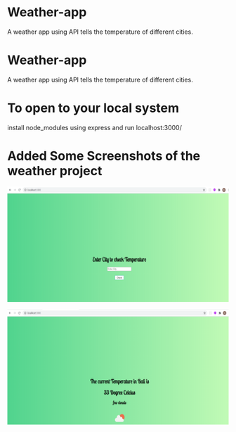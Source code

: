 # Weather-app
A weather app using API tells the temperature of different cities.

# Weather-app
A weather app using API tells the temperature of different cities.

# To open to your local system 
install node_modules using express and run localhost:3000/

# Added Some Screenshots of the weather project
![](images/temperature.png)

![](images/temperature2.png)

